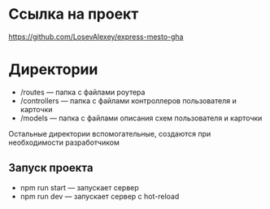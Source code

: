 
# Ссылка на проект

https://github.com/LosevAlexey/express-mesto-gha


# Директории

- /routes — папка с файлами роутера
- /controllers — папка с файлами контроллеров пользователя и карточки
- /models — папка с файлами описания схем пользователя и карточки

Остальные директории вспомогательные, создаются при необходимости разработчиком

## Запуск проекта

- npm run start — запускает сервер
- npm run dev — запускает сервер с hot-reload
